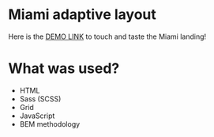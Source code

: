 # Miami adaptive layout
Here is the [DEMO LINK](https://bohdan-tron.github.io/Miami_adaptive_layout/) to touch and taste the Miami landing!

# What was used?
- HTML
- Sass (SCSS)
- Grid
- JavaScript
- BEM methodology
